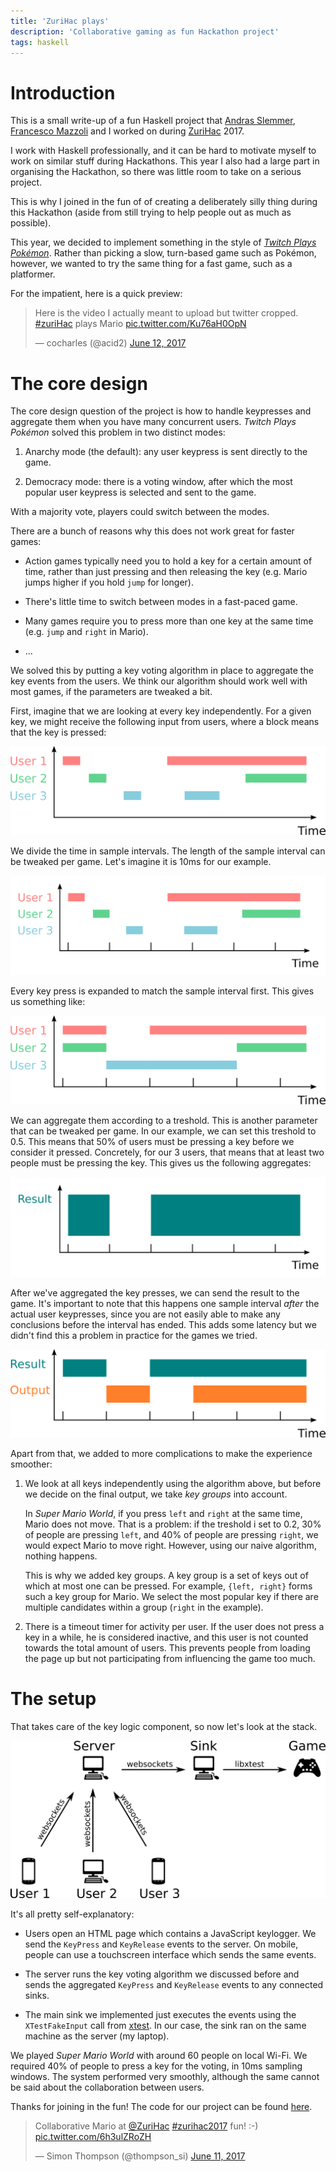 ```yaml
---
title: 'ZuriHac plays'
description: 'Collaborative gaming as fun Hackathon project'
tags: haskell
---
```


Introduction
============

This is a small write-up of a fun Haskell project that [Andras Slemmer],
[Francesco Mazzoli] and I worked on during [ZuriHac] 2017.

[ZuriHac]: https://zurihac.info/
[Andras Slemmer]: https://github.com/exFalso
[Francesco Mazzoli]: http://mazzo.li/

I work with Haskell professionally, and it can be hard to motivate myself to
work on similar stuff during Hackathons.  This year I also had a large part in
organising the Hackathon, so there was little room to take on a serious project.

This is why I joined in the fun of of creating a deliberately silly thing during
this Hackathon (aside from still trying to help people out as much as possible).

This year, we decided to implement something in the style of [_Twitch Plays
Pokémon_](https://en.wikipedia.org/wiki/Twitch_Plays_Pok%C3%A9mon).  Rather than
picking a slow, turn-based game such as Pokémon, however, we wanted to try the
same thing for a fast game, such as a platformer.

For the impatient, here is a quick preview:

<blockquote class="twitter-tweet" data-lang="en"><p lang="en" dir="ltr">Here is
the video I actually meant to upload but twitter cropped. <a
href="https://twitter.com/hashtag/zuriHac?src=hash">#zuriHac</a> plays Mario <a
href="https://t.co/Ku76aH0OpN">pic.twitter.com/Ku76aH0OpN</a></p>&mdash;
cocharles (@acid2) <a
href="https://twitter.com/acid2/status/874170993778073600">June 12,
2017</a></blockquote>

The core design
===============

The core design question of the project is how to handle keypresses and
aggregate them when you have many concurrent users.  _Twitch Plays Pokémon_
solved this problem in two distinct modes:

1. Anarchy mode (the default): any user keypress is sent directly to the game.

2. Democracy mode: there is a voting window, after which the most popular user
   keypress is selected and sent to the game.

With a majority vote, players could switch between the modes.

There are a bunch of reasons why this does not work great for faster games:

- Action games typically need you to hold a key for a certain amount of time,
  rather than just pressing and then releasing the key (e.g. Mario jumps higher
  if you hold `jump` for longer).

- There's little time to switch between modes in a fast-paced game.

- Many games require you to press more than one key at the same time (e.g.
  `jump` and `right` in Mario).

- ...

We solved this by putting a key voting algorithm in place to aggregate the
key events from the users.  We think our algorithm should work well with most
games, if the parameters are tweaked a bit.

First, imagine that we are looking at every key independently.  For a given key,
we might receive the following input from users, where a block means that the key
is pressed:

![](/images/2017-07-17-key-voting-01.png)

We divide the time in sample intervals.  The length of the sample interval
can be tweaked per game.  Let's imagine it is 10ms for our example.

![](/images/2017-07-17-key-voting-02.png)

Every key press is expanded to match the sample interval first.  This gives us
something like:

![](/images/2017-07-17-key-voting-03.png)

We can aggregate them according to a treshold.  This is another parameter that
can be tweaked per game.  In our example, we can set this treshold to 0.5.  This
means that 50% of users must be pressing a key before we consider it pressed.
Concretely, for our 3 users, that means that at least two people must be
pressing the key.  This gives us the following aggregates:

![](/images/2017-07-17-key-voting-04.png)

After we've aggregated the key presses, we can send the result to the game.
It's important to note that this happens one sample interval _after_ the actual
user keypresses, since you are not easily able to make any conclusions before
the interval has ended.  This adds some latency but we didn't find this a
problem in practice for the games we tried.

![](/images/2017-07-17-key-voting-05.png)

Apart from that, we added to more complications to make the experience smoother:

1. We look at all keys independently using the algorithm above, but before we
   decide on the final output, we take _key groups_ into account.

    In _Super Mario World_, if you press `left` and `right` at the same time,
    Mario does not move.  That is a problem: if the treshold i set to 0.2, 30%
    of people are pressing `left`, and 40% of people are pressing `right`, we
    would expect Mario to move right.  However, using our naive algorithm,
    nothing happens.

    This is why we added key groups.  A key group is a set of keys out of which
    at most one can be pressed.  For example, `{left, right}` forms such a key
    group for Mario.  We select the most popular key if there are multiple
    candidates within a group (`right` in the example).

2. There is a timeout timer for activity per user.  If the user does not press a
   key in a while, he is considered inactive, and this user is not counted
   towards the total amount of users.  This prevents people from loading the
   page up but not participating from influencing the game too much.

The setup
=========

That takes care of the key logic component, so now let's look at the stack.

![](/images/2017-07-17-setup.png)

It's all pretty self-explanatory:

- Users open an HTML page which contains a JavaScript keylogger.  We send the
  `KeyPress` and `KeyRelease` events to the server.  On mobile, people can use a
  touchscreen interface which sends the same events.

- The server runs the key voting algorithm we discussed before and sends the
  aggregated `KeyPress` and `KeyRelease` events to any connected sinks.

- The main sink we implemented just executes the events using the
  `XTestFakeInput` call from [xtest].  In our case, the sink ran on the same
  machine as the server (my laptop).

[xtest]: https://www.x.org/releases/X11R7.7/doc/xextproto/xtest.html#Server_Requests

We played _Super Mario World_ with around 60 people on local Wi-Fi.  We required
40% of people to press a key for the voting, in 10ms sampling windows.  The
system performed very smoothly, although the same cannot be said about the
collaboration between users.

Thanks for joining in the fun!  The code for our project can be found
[here](https://github.com/bitonic/zurihac-plays).

<blockquote class="twitter-tweet" data-lang="en"><p lang="en"
dir="ltr">Collaborative Mario at <a
href="https://twitter.com/ZuriHac">@ZuriHac</a> <a
href="https://twitter.com/hashtag/zurihac2017?src=hash">#zurihac2017</a> fun!
:-) <a href="https://t.co/6h3ulZRoZH">pic.twitter.com/6h3ulZRoZH</a></p>&mdash;
Simon Thompson (@thompson_si) <a
href="https://twitter.com/thompson_si/status/873906086444752896">June 11,
2017</a></blockquote>

<!-- I'm very sorry for breaking the no-JavaScript rule on my website. -->
<script async src="//platform.twitter.com/widgets.js" charset="utf-8"></script>
